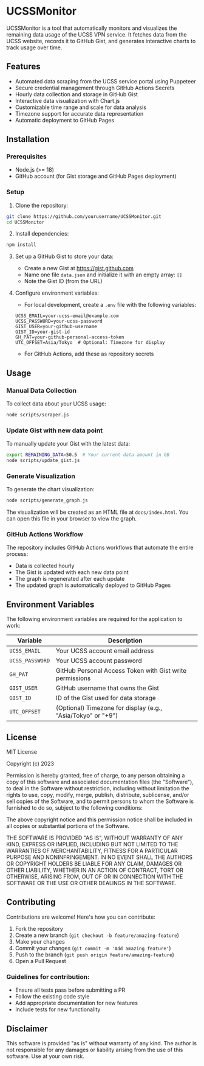 # UCSSMonitor

UCSSMonitor is a tool that automatically monitors and visualizes the remaining data usage of the UCSS VPN service. It fetches data from the UCSS website, records it to GitHub Gist, and generates interactive charts to track usage over time.

## Features

- Automated data scraping from the UCSS service portal using Puppeteer
- Secure credential management through GitHub Actions Secrets
- Hourly data collection and storage in GitHub Gist
- Interactive data visualization with Chart.js
- Customizable time range and scale for data analysis
- Timezone support for accurate data representation
- Automatic deployment to GitHub Pages

## Installation

### Prerequisites

- Node.js (>= 18)
- GitHub account (for Gist storage and GitHub Pages deployment)

### Setup

1. Clone the repository:
```bash
git clone https://github.com/yourusername/UCSSMonitor.git
cd UCSSMonitor
```

2. Install dependencies:
```bash
npm install
```

3. Set up a GitHub Gist to store your data:
   - Create a new Gist at https://gist.github.com
   - Name one file `data.json` and initialize it with an empty array: `[]`
   - Note the Gist ID (from the URL)

4. Configure environment variables:
   - For local development, create a `.env` file with the following variables:
   ```
   UCSS_EMAIL=your-ucss-email@example.com
   UCSS_PASSWORD=your-ucss-password
   GIST_USER=your-github-username
   GIST_ID=your-gist-id
   GH_PAT=your-github-personal-access-token
   UTC_OFFSET=Asia/Tokyo  # Optional: Timezone for display
   ```
   - For GitHub Actions, add these as repository secrets

## Usage

### Manual Data Collection

To collect data about your UCSS usage:

```bash
node scripts/scraper.js
```

### Update Gist with new data point

To manually update your Gist with the latest data:

```bash
export REMAINING_DATA=50.5  # Your current data amount in GB
node scripts/update_gist.js
```

### Generate Visualization

To generate the chart visualization:

```bash
node scripts/generate_graph.js
```

The visualization will be created as an HTML file at `docs/index.html`. You can open this file in your browser to view the graph.

### GitHub Actions Workflow

The repository includes GitHub Actions workflows that automate the entire process:
- Data is collected hourly
- The Gist is updated with each new data point
- The graph is regenerated after each update
- The updated graph is automatically deployed to GitHub Pages

## Environment Variables

The following environment variables are required for the application to work:

| Variable | Description |
|----------|-------------|
| `UCSS_EMAIL` | Your UCSS account email address |
| `UCSS_PASSWORD` | Your UCSS account password |
| `GH_PAT` | GitHub Personal Access Token with Gist write permissions |
| `GIST_USER` | GitHub username that owns the Gist |
| `GIST_ID` | ID of the Gist used for data storage |
| `UTC_OFFSET` | (Optional) Timezone for display (e.g., "Asia/Tokyo" or "+9") |

## License

MIT License

Copyright (c) 2023 

Permission is hereby granted, free of charge, to any person obtaining a copy
of this software and associated documentation files (the "Software"), to deal
in the Software without restriction, including without limitation the rights
to use, copy, modify, merge, publish, distribute, sublicense, and/or sell
copies of the Software, and to permit persons to whom the Software is
furnished to do so, subject to the following conditions:

The above copyright notice and this permission notice shall be included in all
copies or substantial portions of the Software.

THE SOFTWARE IS PROVIDED "AS IS", WITHOUT WARRANTY OF ANY KIND, EXPRESS OR
IMPLIED, INCLUDING BUT NOT LIMITED TO THE WARRANTIES OF MERCHANTABILITY,
FITNESS FOR A PARTICULAR PURPOSE AND NONINFRINGEMENT. IN NO EVENT SHALL THE
AUTHORS OR COPYRIGHT HOLDERS BE LIABLE FOR ANY CLAIM, DAMAGES OR OTHER
LIABILITY, WHETHER IN AN ACTION OF CONTRACT, TORT OR OTHERWISE, ARISING FROM,
OUT OF OR IN CONNECTION WITH THE SOFTWARE OR THE USE OR OTHER DEALINGS IN THE
SOFTWARE.

## Contributing

Contributions are welcome! Here's how you can contribute:

1. Fork the repository
2. Create a new branch (`git checkout -b feature/amazing-feature`)
3. Make your changes
4. Commit your changes (`git commit -m 'Add amazing feature'`)
5. Push to the branch (`git push origin feature/amazing-feature`)
6. Open a Pull Request

### Guidelines for contribution:

- Ensure all tests pass before submitting a PR
- Follow the existing code style
- Add appropriate documentation for new features
- Include tests for new functionality

## Disclaimer

This software is provided "as is" without warranty of any kind. The author is not responsible for any damages or liability arising from the use of this software. Use at your own risk.